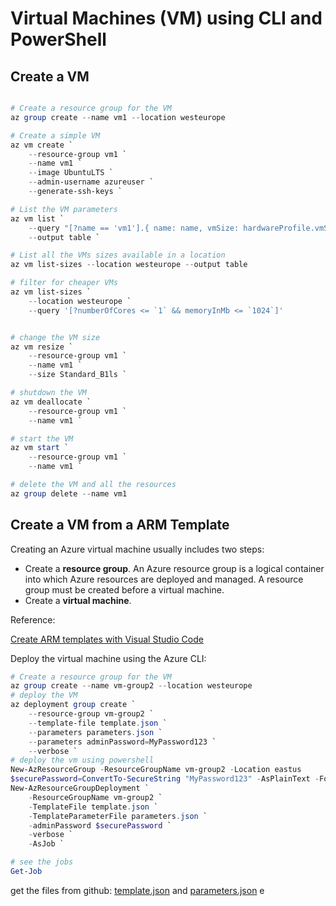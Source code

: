 # Virtual Machines (VM) using CLI and PowerShell

## Create a VM

```powershell

# Create a resource group for the VM
az group create --name vm1 --location westeurope

# Create a simple VM
az vm create `
    --resource-group vm1 `
    --name vm1 `
    --image UbuntuLTS `
    --admin-username azureuser `
    --generate-ssh-keys `

# List the VM parameters
az vm list `
    --query "[?name == 'vm1'].{ name: name, vmSize: hardwareProfile.vmSize location: location}" `
    --output table `

# List all the VMs sizes available in a location
az vm list-sizes --location westeurope --output table

# filter for cheaper VMs
az vm list-sizes `
    --location westeurope `
    --query '[?numberOfCores <= `1` && memoryInMb <= `1024`]'


# change the VM size
az vm resize `
    --resource-group vm1 `
    --name vm1 `
    --size Standard_B1ls `

# shutdown the VM
az vm deallocate `
    --resource-group vm1 `
    --name vm1 `

# start the VM
az vm start `
    --resource-group vm1 `
    --name vm1 `

# delete the VM and all the resources
az group delete --name vm1

```

## Create a VM from a ARM Template

Creating an Azure virtual machine usually includes two steps:

- Create a **resource group**. An Azure resource group is a logical container into which Azure resources are deployed and managed. A resource group must be created before a virtual machine.
- Create a **virtual machine**.

Reference:

[Create ARM templates with Visual Studio Code](https://learn.microsoft.com/en-us/azure/azure-resource-manager/templates/quickstart-create-templates-use-visual-studio-code?tabs=CLI)

Deploy the virtual machine using the Azure CLI:

```powershell
# Create a resource group for the VM
az group create --name vm-group2 --location westeurope
# deploy the VM
az deployment group create `
    --resource-group vm-group2 `
    --template-file template.json `
    --parameters parameters.json `
    --parameters adminPassword=MyPassword123 `
    --verbose `
# deploy the vm using powershell
New-AzResourceGroup -ResourceGroupName vm-group2 -Location eastus
$securePassword=ConvertTo-SecureString "MyPassword123" -AsPlainText -Force
New-AzResourceGroupDeployment `
    -ResourceGroupName vm-group2 `
    -TemplateFile template.json `
    -TemplateParameterFile parameters.json `
    -adminPassword $securePassword `
    -verbose `
    -AsJob `

# see the jobs
Get-Job
```

get the files from github: [template.json](https://github.com/lucianhanga/azure.devel/blob/main/vm.template.deployment/vm1.template/template.json) and [parameters.json](https://github.com/lucianhanga/azure.devel/blob/main/vm.template.deployment/vm1.template/parameters.json)
e